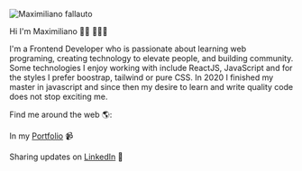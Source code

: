 



![Maximiliano fallauto](https://user-images.githubusercontent.com/59952134/182991482-ca7d6d71-51fa-4d1b-b0a2-ceddac686147.png)


Hi I'm Maximiliano 👋🏾 👩🏾‍💻

I'm a Frontend Developer who is passionate about learning web programing, creating technology to elevate people, and building community. Some technologies I enjoy working with include ReactJS, JavaScript and for the styles I prefer boostrap, tailwind or pure CSS. In 2020 I finished my master in javascript and since then my desire to learn and write quality code does not stop exciting me.

Find me around the web 🌎:

In my [Portfolio](https://idyllic-daifuku-e2f828.netlify.app/) 📹 

Sharing updates on [LinkedIn](https://www.linkedin.com/in/maximiliano-fallauto/) 💼
